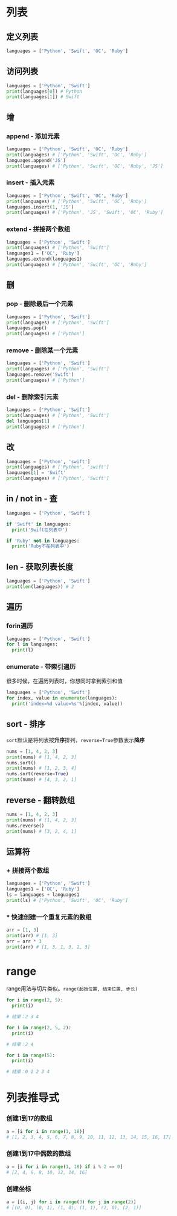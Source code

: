# 列表

## 定义列表

```python
languages = ['Python', 'Swift', 'OC', 'Ruby']
```

## 访问列表

```python
languages = ['Python', 'Swift']
print(languages[0]) # Python
print(languages[1]) # Swift
```

## 增

### append - 添加元素

```python
languages = ['Python', 'Swift', 'OC', 'Ruby']
print(languages) # ['Python', 'Swift', 'OC', 'Ruby']
languages.append('JS')
print(languages) # ['Python', 'Swift', 'OC', 'Ruby', 'JS']
```

### insert - 插入元素

```python
languages = ['Python', 'Swift', 'OC', 'Ruby']
print(languages) # ['Python', 'Swift', 'OC', 'Ruby']
languages.insert(1, 'JS')
print(languages) # ['Python', 'JS', 'Swift', 'OC', 'Ruby']
```

### extend - 拼接两个数组

```python
languages = ['Python', 'Swift']
print(languages) # ['Python', 'Swift']
languages1 = ['OC', 'Ruby']
languages.extend(languages1)
print(languages) # ['Python', 'Swift', 'OC', 'Ruby']
```

## 删

### pop - 删除最后一个元素

```python
languages = ['Python', 'Swift']
print(languages) # ['Python', 'Swift']
languages.pop()
print(languages) # ['Python']
```

### remove - 删除某一个元素

```python
languages = ['Python', 'Swift']
print(languages) # ['Python', 'Swift']
languages.remove('Swift')
print(languages) # ['Python']
```

### del - 删除索引元素

```python
languages = ['Python', 'Swift']
print(languages) # ['Python', 'Swift']
del languages[1]
print(languages) # ['Python']
```

## 改

```python
languages = ['Python', 'swift']
print(languages) # ['Python', 'swift']
languages[1] = 'Swift'
print(languages) # ['Python', 'Swift']
```

## in / not in - 查

```python
languages = ['Python', 'Swift']

if 'Swift' in languages:
  print('Swift在列表中')

if 'Ruby' not in languages:
  print('Ruby不在列表中')
```

## len - 获取列表长度

```python
languages = ['Python', 'Swift']
print(len(languages)) # 2
```

## 遍历

### forin遍历

```python
languages = ['Python', 'Swift']
for l in languages:
  print(l)
```

### enumerate - 带索引遍历

很多时候，在遍历列表时，你想同时拿到索引和值

```python
languages = ['Python', 'Swift']
for index, value in enumerate(languages):
  print('index=%d value=%s'%(index, value))
```

## sort - 排序

`sort`默认是将列表按**升序**排列，`reverse=True`参数表示**降序**

```python
nums = [1, 4, 2, 3]
print(nums) # [1, 4, 2, 3]
nums.sort()
print(nums) # [1, 2, 3, 4]
nums.sort(reverse=True)
print(nums) # [4, 3, 2, 1]
```

## reverse - 翻转数组

```python
nums = [1, 4, 2, 3]
print(nums) # [1, 4, 2, 3]
nums.reverse()
print(nums) # [3, 2, 4, 1]
```

## 运算符

### + 拼接两个数组

```python
languages = ['Python', 'Swift']
languages1 = ['OC', 'Ruby']
ls = languages + languages1
print(ls) # ['Python', 'Swift', 'OC', 'Ruby']
```

### * 快速创建一个重复元素的数组

```python
arr = [1, 3]
print(arr) # [1, 3]
arr = arr * 3
print(arr) # [1, 3, 1, 3, 1, 3]
```

# range

range用法与切片类似。`range(起始位置, 结束位置, 步长)`

```python
for i in range(2, 5):
  print(i)

# 结果：2 3 4

for i in range(2, 5, 2):
  print(i)

# 结果：2 4

for i in range(5):
  print(i)

# 结果：0 1 2 3 4
```

# 列表推导式

### 创建1到17的数组

```python
a = [i for i in range(1, 18)]
# [1, 2, 3, 4, 5, 6, 7, 8, 9, 10, 11, 12, 13, 14, 15, 16, 17]
```

### 创建1到17中偶数的数组

```python
a = [i for i in range(1, 18) if i % 2 == 0]
# [2, 4, 6, 8, 10, 12, 14, 16]
```

### 创建坐标

```python
a = [(i, j) for i in range(3) for j in range(2)]
# [(0, 0), (0, 1), (1, 0), (1, 1), (2, 0), (2, 1)]
```







